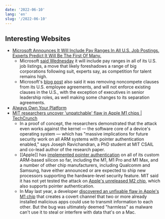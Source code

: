 ```yaml
---
date: '2022-06-10'
lang: 'en'
slug: '/2022-06-10'
---
```


## Interesting Websites

- [Microsoft Announces It Will Include Pay Ranges In All U.S. Job Postings. Experts Predict It Will Be The First Of Many.](https://www.forbes.com/sites/gradsoflife/2022/03/31/3-ways-companies-can-advance-diversity-equity--inclusion-beyond-their-own-four-walls/?sh=5fd11bc53721)
  - Microsoft [said Wednesday](https://blogs.microsoft.com/on-the-issues/2022/06/08/microsoft-announces-four-new-employee-workforce-initiatives/ 'https://blogs.microsoft.com/on-the-issues/2022/06/08/microsoft-announces-four-new-employee-workforce-initiatives/') it will include pay ranges in all of its U.S. job listings, a move that likely foreshadows a range of big corporations following suit, experts say, as competition for talent remains high.
  - Microsoft's [blog post](https://blogs.microsoft.com/on-the-issues/2022/06/08/microsoft-announces-four-new-employee-workforce-initiatives/ 'https://blogs.microsoft.com/on-the-issues/2022/06/08/microsoft-announces-four-new-employee-workforce-initiatives/') also said it was removing noncompete clauses from its U.S. employee agreements, and will not enforce existing clauses in the U.S., with the exception of executives in senior leadership roles, as well making some changes to its separation agreements.
- [Always Own Your Platform](https://www.alwaysownyourplatform.com/)
- [MIT researchers uncover 'unpatchable' flaw in Apple M1 chips | TechCrunch](https://techcrunch.com/2022/06/10/apple-m1-unpatchable-flaw/)
  - In a proof of concept, the researchers demonstrated that the attack even works against the kernel — the software core of a device's operating system — which has "massive implications for future security work on all ARM systems with pointer authentication enabled," says Joseph Ravichandran, a PhD student at MIT CSAIL and co-lead author of the research paper.
  - [[Apple]] has [implemented pointer authentication](https://support.apple.com/guide/security/operating-system-integrity-sec8b776536b/1/web/1#sec0167b469d) on all of its custom ARM-based silicon so far, including the M1, M1 Pro and M1 Max, and a number of other chip manufacturers, including Qualcomm and Samsung, have either announced or are expected to ship new processors supporting the hardware-level security feature. MIT said it has not yet tested the attack on [Apple's unreleased M2 chip](https://techcrunch.com/2022/06/06/apple-announces-the-m2/), which also supports pointer authentication.
  - In May last year, a developer [discovered an unfixable flaw in Apple's M1 chip](https://arstechnica.com/gadgets/2021/05/apples-m1-chip-has-a-security-bug-but-dont-worry-its-mostly-harmless/) that creates a covert channel that two or more already installed malicious apps could use to transmit information to each other. But the bug was ultimately deemed "harmless" as malware can't use it to steal or interfere with data that's on a Mac.
